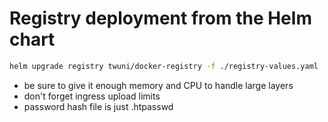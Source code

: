 # Registry deployment from the Helm chart

```bash
helm upgrade registry twuni/docker-registry -f ./registry-values.yaml  --namespace=registry --create-namespace
```

* be sure to give it enough memory and CPU to handle large layers
* don't forget ingress upload limits
* password hash file is just .htpasswd

